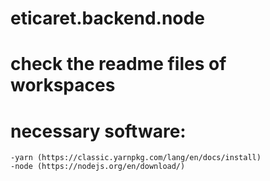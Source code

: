 # eticaret.backend.node

# check the readme files of workspaces

# necessary software:
    -yarn (https://classic.yarnpkg.com/lang/en/docs/install)
    -node (https://nodejs.org/en/download/)